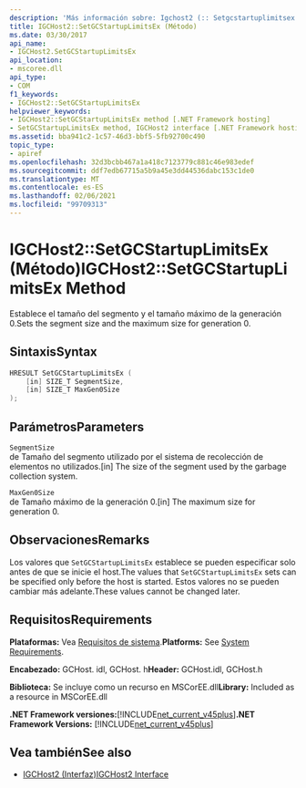 ```yaml
---
description: 'Más información sobre: Igchost2 (:: Setgcstartuplimitsex ((método)'
title: IGCHost2::SetGCStartupLimitsEx (Método)
ms.date: 03/30/2017
api_name:
- IGCHost2.SetGCStartupLimitsEx
api_location:
- mscoree.dll
api_type:
- COM
f1_keywords:
- IGCHost2::SetGCStartupLimitsEx
helpviewer_keywords:
- IGCHost2::SetGCStartupLimitsEx method [.NET Framework hosting]
- SetGCStartupLimitsEx method, IGCHost2 interface [.NET Framework hosting]
ms.assetid: bba941c2-1c57-46d3-bbf5-5fb92700c490
topic_type:
- apiref
ms.openlocfilehash: 32d3bcbb467a1a418c7123779c881c46e983edef
ms.sourcegitcommit: ddf7edb67715a5b9a45e3dd44536dabc153c1de0
ms.translationtype: MT
ms.contentlocale: es-ES
ms.lasthandoff: 02/06/2021
ms.locfileid: "99709313"
---
```

# <a name="igchost2setgcstartuplimitsex-method"></a><span data-ttu-id="15f84-103">IGCHost2::SetGCStartupLimitsEx (Método)</span><span class="sxs-lookup"><span data-stu-id="15f84-103">IGCHost2::SetGCStartupLimitsEx Method</span></span>

<span data-ttu-id="15f84-104">Establece el tamaño del segmento y el tamaño máximo de la generación 0.</span><span class="sxs-lookup"><span data-stu-id="15f84-104">Sets the segment size and the maximum size for generation 0.</span></span>  
  
## <a name="syntax"></a><span data-ttu-id="15f84-105">Sintaxis</span><span class="sxs-lookup"><span data-stu-id="15f84-105">Syntax</span></span>  
  
```cpp  
HRESULT SetGCStartupLimitsEx (  
    [in] SIZE_T SegmentSize,  
    [in] SIZE_T MaxGen0Size  
);  
```  
  
## <a name="parameters"></a><span data-ttu-id="15f84-106">Parámetros</span><span class="sxs-lookup"><span data-stu-id="15f84-106">Parameters</span></span>  

 `SegmentSize`  
 <span data-ttu-id="15f84-107">de Tamaño del segmento utilizado por el sistema de recolección de elementos no utilizados.</span><span class="sxs-lookup"><span data-stu-id="15f84-107">[in] The size of the segment used by the garbage collection system.</span></span>  
  
 `MaxGen0Size`  
 <span data-ttu-id="15f84-108">de Tamaño máximo de la generación 0.</span><span class="sxs-lookup"><span data-stu-id="15f84-108">[in] The maximum size for generation 0.</span></span>  
  
## <a name="remarks"></a><span data-ttu-id="15f84-109">Observaciones</span><span class="sxs-lookup"><span data-stu-id="15f84-109">Remarks</span></span>  

 <span data-ttu-id="15f84-110">Los valores que `SetGCStartupLimitsEx` establece se pueden especificar solo antes de que se inicie el host.</span><span class="sxs-lookup"><span data-stu-id="15f84-110">The values that `SetGCStartupLimitsEx` sets can be specified only before the host is started.</span></span> <span data-ttu-id="15f84-111">Estos valores no se pueden cambiar más adelante.</span><span class="sxs-lookup"><span data-stu-id="15f84-111">These values cannot be changed later.</span></span>  
  
## <a name="requirements"></a><span data-ttu-id="15f84-112">Requisitos</span><span class="sxs-lookup"><span data-stu-id="15f84-112">Requirements</span></span>  

 <span data-ttu-id="15f84-113">**Plataformas:** Vea [Requisitos de sistema](../../get-started/system-requirements.md).</span><span class="sxs-lookup"><span data-stu-id="15f84-113">**Platforms:** See [System Requirements](../../get-started/system-requirements.md).</span></span>  
  
 <span data-ttu-id="15f84-114">**Encabezado:** GCHost. idl, GCHost. h</span><span class="sxs-lookup"><span data-stu-id="15f84-114">**Header:** GCHost.idl, GCHost.h</span></span>  
  
 <span data-ttu-id="15f84-115">**Biblioteca:** Se incluye como un recurso en MSCorEE.dll</span><span class="sxs-lookup"><span data-stu-id="15f84-115">**Library:** Included as a resource in MSCorEE.dll</span></span>  
  
 <span data-ttu-id="15f84-116">**.NET Framework versiones:**[!INCLUDE[net_current_v45plus](../../../../includes/net-current-v45plus-md.md)]</span><span class="sxs-lookup"><span data-stu-id="15f84-116">**.NET Framework Versions:** [!INCLUDE[net_current_v45plus](../../../../includes/net-current-v45plus-md.md)]</span></span>  
  
## <a name="see-also"></a><span data-ttu-id="15f84-117">Vea también</span><span class="sxs-lookup"><span data-stu-id="15f84-117">See also</span></span>

- [<span data-ttu-id="15f84-118">IGCHost2 (Interfaz)</span><span class="sxs-lookup"><span data-stu-id="15f84-118">IGCHost2 Interface</span></span>](igchost2-interface.md)

